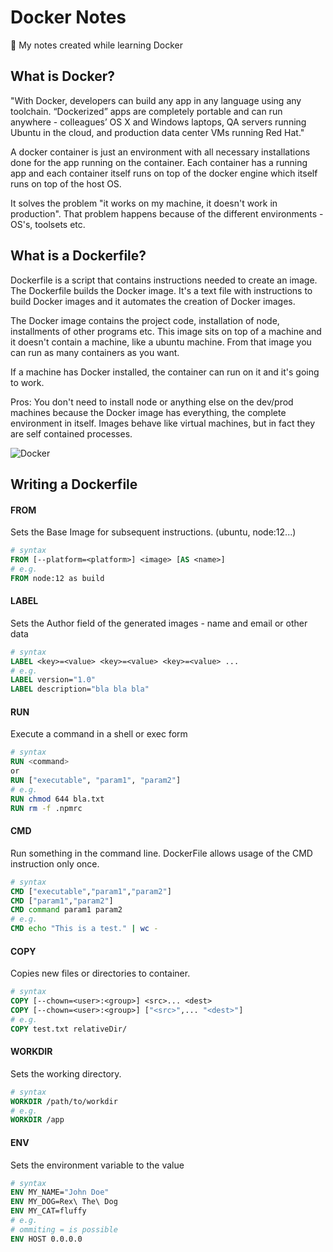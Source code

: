 # Docker Notes
:whale: My notes created while learning Docker

## What is Docker?
"With Docker, developers can build any app in any language using any toolchain. “Dockerized” apps are completely portable and can run anywhere - colleagues’ OS X and Windows laptops, QA servers running Ubuntu in the cloud, and production data center VMs running Red Hat."

A docker container is just an environment with all necessary installations done for the app running on the container. Each container has a running app and each container itself runs on top of the docker engine which itself runs on top of the host OS.

It solves the problem "it works on my machine, it doesn't work in production". That problem happens because of the different environments - OS's, toolsets etc.

## What is a Dockerfile?
Dockerfile is a script that contains instructions needed to create an image. The Dockerfile builds the Docker image. It's a text file with instructions to build Docker images and it automates the creation of Docker images.

The Docker image contains the project code, installation of node, installments of other programs etc. This image sits on top of a machine and it doesn't contain a machine, like a ubuntu machine. From that image you can run as many containers as you want.

If a machine has Docker installed, the container can run on it and it's going to work.

Pros: You don't need to install node or anything else on the dev/prod machines because the Docker image has everything, the complete environment in itself. Images behave like virtual machines, but in fact they are self contained processes.

![Docker](https://www.docker.com/sites/default/files/d8/styles/large/public/2018-11/container-what-is-container.png?itok=vle7kjDj")

## Writing a Dockerfile

#### FROM
Sets the Base Image for subsequent instructions. (ubuntu, node:12...)
```Dockerfile
# syntax
FROM [--platform=<platform>] <image> [AS <name>]
# e.g.
FROM node:12 as build
```

#### LABEL
Sets the Author field of the generated images - name and email or other data
```Dockerfile
# syntax
LABEL <key>=<value> <key>=<value> <key>=<value> ...
# e.g.
LABEL version="1.0"
LABEL description="bla bla bla"
```

#### RUN
Execute a command in a shell or exec form
```Dockerfile
# syntax
RUN <command> 
or
RUN ["executable", "param1", "param2"]
# e.g.
RUN chmod 644 bla.txt
RUN rm -f .npmrc
```

#### CMD
Run something in the command line. DockerFile allows usage of the CMD instruction only once.
```Dockerfile
# syntax
CMD ["executable","param1","param2"]
CMD ["param1","param2"]
CMD command param1 param2
# e.g.
CMD echo "This is a test." | wc -
```

#### COPY
Copies new files or directories to container.
```Dockerfile
# syntax
COPY [--chown=<user>:<group>] <src>... <dest>
COPY [--chown=<user>:<group>] ["<src>",... "<dest>"]
# e.g.
COPY test.txt relativeDir/
```

#### WORKDIR
Sets the working directory.
```Dockerfile
# syntax
WORKDIR /path/to/workdir
# e.g.
WORKDIR /app
```

#### ENV
Sets the environment variable <key> to the value <value>
```Dockerfile
# syntax
ENV MY_NAME="John Doe"
ENV MY_DOG=Rex\ The\ Dog
ENV MY_CAT=fluffy
# e.g.
# ommiting = is possible
ENV HOST 0.0.0.0 

